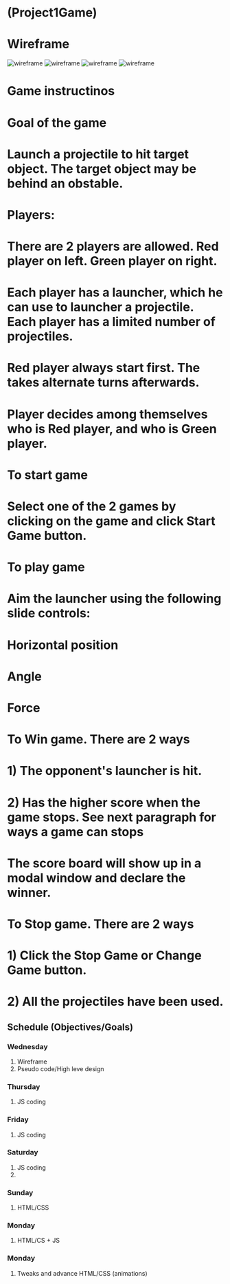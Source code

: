 # (Project1Game)

# Wireframe
![wireframe](./wireframe/Game_Start.png)
![wireframe](./wireframe/Mountain_Scene.png)
![wireframe](./wireframe/Castle_Scene.png)
![wireframe](./wireframe/Game_Stop-Mountain_Scene.png)

# Game instructinos
# Goal of the game
#	Launch a projectile to hit target object. The target object may be behind an obstable.
#
# Players:
#	There are 2 players are allowed. Red player on left. Green player on right.
#	Each player has a launcher, which he can use to launcher a projectile. Each player has a limited number of projectiles. 
#	Red player always start first. The takes alternate turns afterwards.
#	Player decides among themselves who is Red player, and who is Green player.
#
# To start game
#	Select one of the 2 games by clicking on the game and click Start Game button.
#
# To play game
#	Aim the launcher using the following slide controls:
#		Horizontal position
#		Angle
#		Force
#
# To Win game. There are 2 ways
#   1) The opponent's launcher is hit.
#	2) Has the higher score when the game stops. See next paragraph for ways a game can stops
#	The score board will show up in a modal window and declare the winner.
#
# To Stop game. There are 2 ways
#	1) Click the Stop Game or Change Game button.
#	2) All the projectiles have been used.


## Schedule (Objectives/Goals)
### Wednesday
1. Wireframe
2. Pseudo code/High leve design
### Thursday
1. JS coding
### Friday
1. JS coding
### Saturday
1. JS coding
2. 
### Sunday
1. HTML/CSS
### Monday
1. HTML/CS + JS

### Monday
1. Tweaks and advance HTML/CSS (animations)

